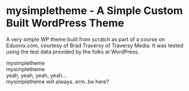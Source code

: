 # mysimpletheme - A Simple Custom Built WordPress Theme

A very simple WP theme built from scratch as part of a course on Eduonix.com, courtesy of Brad Traversy of Traversy Media. It was tested using the test data provided by the folks at WordPress.

mysimpletheme  
mysimpletheme  
yeah, yeah, yeah, yeah...  
mysimpletheme will always..erm..be here?
